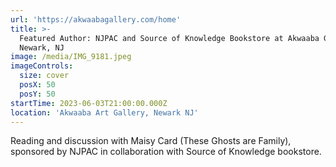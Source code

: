 ```yaml
---
url: 'https://akwaabagallery.com/home'
title: >-
  Featured Author: NJPAC and Source of Knowledge Bookstore at Akwaaba Gallery,
  Newark, NJ
image: /media/IMG_9181.jpeg
imageControls:
  size: cover
  posX: 50
  posY: 50
startTime: 2023-06-03T21:00:00.000Z
location: 'Akwaaba Art Gallery, Newark NJ'
---
```


Reading and discussion with Maisy Card (These Ghosts are Family), sponsored by NJPAC in collaboration with Source of Knowledge bookstore. 
